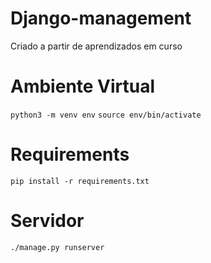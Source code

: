 # Django-management

Criado a partir de aprendizados em curso

# Ambiente Virtual

`python3 -m venv env`
`source env/bin/activate`

# Requirements

`pip install -r requirements.txt`

# Servidor

`./manage.py runserver` 
